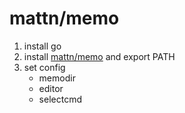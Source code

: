 # mattn/memo

1. install go
2. install [mattn/memo](https://github.com/mattn/memo) and export PATH
3. set config
    - memodir
    - editor
    - selectcmd
